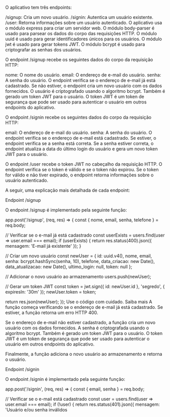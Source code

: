 O aplicativo tem três endpoints:

/signup: Cria um novo usuário.
/signin: Autentica um usuário existente.
/user: Retorna informações sobre um usuário autenticado.
O aplicativo usa o módulo express para criar um servidor web. O módulo body-parser é usado para parsear os dados do corpo das requisições HTTP. O módulo uuid é usado para gerar identificadores únicos para os usuários. O módulo jwt é usado para gerar tokens JWT. O módulo bcrypt é usado para criptografar as senhas dos usuários.

O endpoint /signup recebe os seguintes dados do corpo da requisição HTTP:

nome: O nome do usuário.
email: O endereço de e-mail do usuário.
senha: A senha do usuário.
O endpoint verifica se o endereço de e-mail já está cadastrado. Se não estiver, o endpoint cria um novo usuário com os dados fornecidos. O usuário é criptografado usando o algoritmo bcrypt. Também é gerado um token JWT para o usuário. O token JWT é um token de segurança que pode ser usado para autenticar o usuário em outros endpoints do aplicativo.

O endpoint /signin recebe os seguintes dados do corpo da requisição HTTP:

email: O endereço de e-mail do usuário.
senha: A senha do usuário.
O endpoint verifica se o endereço de e-mail está cadastrado. Se estiver, o endpoint verifica se a senha está correta. Se a senha estiver correta, o endpoint atualiza a data do último login do usuário e gera um novo token JWT para o usuário.

O endpoint /user recebe o token JWT no cabeçalho da requisição HTTP. O endpoint verifica se o token é válido e se o token não expirou. Se o token for válido e não tiver expirado, o endpoint retorna informações sobre o usuário autenticado.

A seguir, uma explicação mais detalhada de cada endpoint:

Endpoint /signup

O endpoint /signup é implementado pela seguinte função:

app.post('/signup', (req, res) => {
  const { nome, email, senha, telefone } = req.body;

  // Verificar se o e-mail já está cadastrado
  const userExists = users.find(user => user.email === email);
  if (userExists) {
    return res.status(400).json({ mensagem: 'E-mail já existente' });
  }

  // Criar um novo usuário
  const newUser = {
    id: uuid.v4(),
    nome,
    email,
    senha: bcrypt.hashSync(senha, 10),
    telefone,
    data_criacao: new Date(),
    data_atualizacao: new Date(),
    ultimo_login: null,
    token: null
  };

  // Adicionar o novo usuário ao armazenamento
  users.push(newUser);

  // Gerar um token JWT
  const token = jwt.sign({ id: newUser.id }, 'segredo', { expiresIn: '30m' });
  newUser.token = token;

  return res.json(newUser);
});
Use o código com cuidado. Saiba mais
A função começa verificando se o endereço de e-mail já está cadastrado. Se estiver, a função retorna um erro HTTP 400.

Se o endereço de e-mail não estiver cadastrado, a função cria um novo usuário com os dados fornecidos. A senha é criptografada usando o algoritmo bcrypt. Também é gerado um token JWT para o usuário. O token JWT é um token de segurança que pode ser usado para autenticar o usuário em outros endpoints do aplicativo.

Finalmente, a função adiciona o novo usuário ao armazenamento e retorna o usuário.

Endpoint /signin

O endpoint /signin é implementado pela seguinte função:

app.post('/signin', (req, res) => {
  const { email, senha } = req.body;

  // Verificar se o e-mail está cadastrado
  const user = users.find(user => user.email === email);
  if (!user) {
    return res.status(401).json({ mensagem: 'Usuário e/ou senha inválidos
